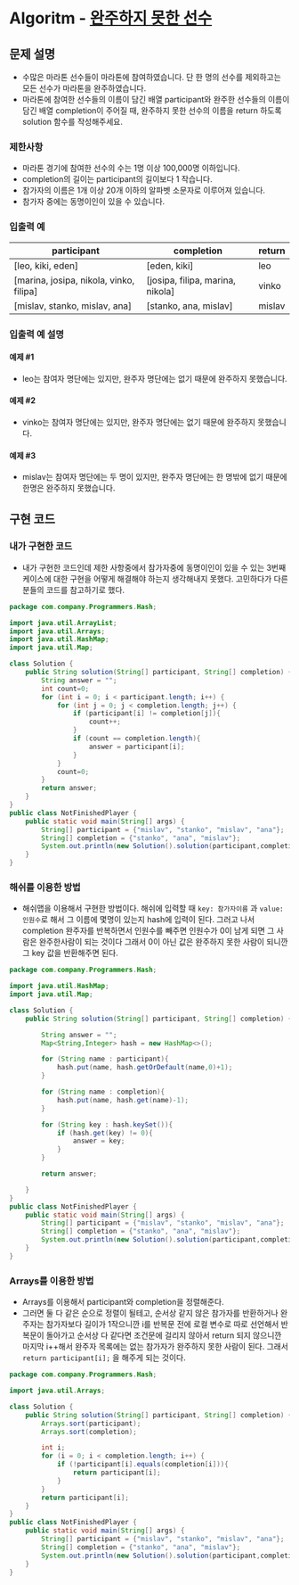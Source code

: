 # Algoritm - [완주하지 못한 선수](https://programmers.co.kr/learn/courses/30/lessons/42576)
## 문제 설명
* 수많은 마라톤 선수들이 마라톤에 참여하였습니다. 단 한 명의 선수를 제외하고는 모든 선수가 마라톤을 완주하였습니다.
* 마라톤에 참여한 선수들의 이름이 담긴 배열 participant와 완주한 선수들의 이름이 담긴 배열 completion이 주어질 때, 완주하지 못한 선수의 이름을 return 하도록 solution 함수를 작성해주세요.

### 제한사항
* 마라톤 경기에 참여한 선수의 수는 1명 이상 100,000명 이하입니다.
* completion의 길이는 participant의 길이보다 1 작습니다.
* 참가자의 이름은 1개 이상 20개 이하의 알파벳 소문자로 이루어져 있습니다.
* 참가자 중에는 동명이인이 있을 수 있습니다.

### 입출력 예
| participant |	completion | return |
| ----------- | ---------- | ------ |
| [leo, kiki, eden] | [eden, kiki] | leo |
| [marina, josipa, nikola, vinko, filipa] |	[josipa, filipa, marina, nikola] |	vinko |
| [mislav, stanko, mislav, ana] | [stanko, ana, mislav] | mislav |

### 입출력 예 설명
#### 예제 #1
* leo는 참여자 명단에는 있지만, 완주자 명단에는 없기 때문에 완주하지 못했습니다.

#### 예제 #2
* vinko는 참여자 명단에는 있지만, 완주자 명단에는 없기 때문에 완주하지 못했습니다.

#### 예제 #3
* mislav는 참여자 명단에는 두 명이 있지만, 완주자 명단에는 한 명밖에 없기 때문에 한명은 완주하지 못했습니다.

## 구현 코드
### 내가 구현한 코드
* 내가 구현한 코드인데 제한 사항중에서 참가자중에 동명이인이 있을 수 있는 3번째 케이스에 대한
구현을 어떻게 해결해야 하는지 생각해내지 못했다. 고민하다가 다른 분들의 코드를 참고하기로 했다.
```java
package com.company.Programmers.Hash;

import java.util.ArrayList;
import java.util.Arrays;
import java.util.HashMap;
import java.util.Map;

class Solution {
    public String solution(String[] participant, String[] completion) {
        String answer = "";
        int count=0;
        for (int i = 0; i < participant.length; i++) {
            for (int j = 0; j < completion.length; j++) {
                if (participant[i] != completion[j]){
                    count++;
                }
                if (count == completion.length){
                    answer = participant[i];
                }
            }
            count=0;
        }
        return answer;
    }
}
public class NotFinishedPlayer {
    public static void main(String[] args) {
        String[] participant = {"mislav", "stanko", "mislav", "ana"};
        String[] completion = {"stanko", "ana", "mislav"};
        System.out.println(new Solution().solution(participant,completion));
    }
}
```

### 해쉬를 이용한 방법
* 해쉬맵을 이용해서 구현한 방법이다. 해쉬에 입력할 때 `key: 참가자이름` 과 `value: 인원수`로 해서
그 이름에 몇명이 있는지 hash에 입력이 된다. 그러고 나서 completion 완주자를 반복하면서 인원수를 빼주면
인원수가 0이 남게 되면 그 사람은 완주한사람이 되는 것이다 그래서 0이 아닌 값은 완주하지 못한 사람이 되니깐
그 key 값을 반환해주면 된다.

```java
package com.company.Programmers.Hash;

import java.util.HashMap;
import java.util.Map;

class Solution {
    public String solution(String[] participant, String[] completion) {

        String answer = "";
        Map<String,Integer> hash = new HashMap<>();

        for (String name : participant){
            hash.put(name, hash.getOrDefault(name,0)+1);
        }

        for (String name : completion){
            hash.put(name, hash.get(name)-1);
        }

        for (String key : hash.keySet()){
            if (hash.get(key) != 0){
                answer = key;
            }
        }

        return answer;

    }
}
public class NotFinishedPlayer {
    public static void main(String[] args) {
        String[] participant = {"mislav", "stanko", "mislav", "ana"};
        String[] completion = {"stanko", "ana", "mislav"};
        System.out.println(new Solution().solution(participant,completion));
    }
}
```

### Arrays를 이용한 방법
* Arrays를 이용해서 participant와 completion을 정렬해준다.
* 그러면 둘 다 같은 순으로 정렬이 될테고, 순서상 같지 않은 참가자를 반환하거나
완주자는 참가자보다 길이가 1작으니깐 i를 반복문 전에 로컬 변수로 따로 선언해서 반복문이 돌아가고 순서상 다 같다면 조건문에 걸리지 않아서
return 되지 않으니깐 마지막 i++해서 완주자 목록에는 없는 참가자가 완주하지 못한 사람이 된다.
그래서 `return participant[i];` 을 해주게 되는 것이다.
 
```java
package com.company.Programmers.Hash;

import java.util.Arrays;

class Solution {
    public String solution(String[] participant, String[] completion) {
        Arrays.sort(participant);
        Arrays.sort(completion);

        int i;
        for (i = 0; i < completion.length; i++) {
            if (!participant[i].equals(completion[i])){
                return participant[i];
            }
        }
        return participant[i];
    }
}
public class NotFinishedPlayer {
    public static void main(String[] args) {
        String[] participant = {"mislav", "stanko", "mislav", "ana"};
        String[] completion = {"stanko", "ana", "mislav"};
        System.out.println(new Solution().solution(participant,completion));
    }
}
```
